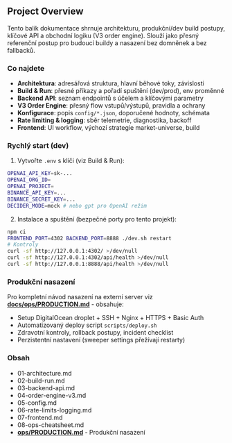 ## Project Overview

Tento balík dokumentace shrnuje architekturu, produkční/dev build postupy, klíčové API a obchodní logiku (V3 order engine). Slouží jako přesný referenční postup pro budoucí buildy a nasazení bez domněnek a bez fallbacků.

### Co najdete
- **Architektura**: adresářová struktura, hlavní běhové toky, závislosti
- **Build & Run**: přesné příkazy a pořadí spuštění (dev/prod), env proměnné
- **Backend API**: seznam endpointů s účelem a klíčovými parametry
- **V3 Order Engine**: přesný flow vstupů/výstupů, pravidla a ochrany
- **Konfigurace**: popis `config/*.json`, doporučené hodnoty, schémata
- **Rate limiting & logging**: sběr telemetrie, diagnostika, backoff
- **Frontend**: UI workflow, výchozí strategie market-universe, build

### Rychlý start (dev)
1) Vytvořte `.env` s klíči (viz Build & Run):
```bash
OPENAI_API_KEY=sk-...
OPENAI_ORG_ID=
OPENAI_PROJECT=
BINANCE_API_KEY=...
BINANCE_SECRET_KEY=...
DECIDER_MODE=mock # nebo gpt pro OpenAI režim
```
2) Instalace a spuštění (bezpečné porty pro tento projekt):
```bash
npm ci
FRONTEND_PORT=4302 BACKEND_PORT=8888 ./dev.sh restart
# Kontroly
curl -sf http://127.0.0.1:4302/ >/dev/null
curl -sf http://127.0.0.1:4302/api/health >/dev/null
curl -sf http://127.0.0.1:8888/api/health >/dev/null
```

### Produkční nasazení
Pro kompletní návod nasazení na externí server viz **[docs/ops/PRODUCTION.md](../ops/PRODUCTION.md)** - obsahuje:
- Setup DigitalOcean droplet + SSH + Nginx + HTTPS + Basic Auth
- Automatizovaný deploy script `scripts/deploy.sh`
- Zdravotní kontroly, rollback postupy, incident checklist
- Perzistentní nastavení (sweeper settings přežívají restarty)

### Obsah
- 01-architecture.md
- 02-build-run.md
- 03-backend-api.md
- 04-order-engine-v3.md
- 05-config.md
- 06-rate-limits-logging.md
- 07-frontend.md
- 08-ops-cheatsheet.md
- **[ops/PRODUCTION.md](../ops/PRODUCTION.md)** - Produkční nasazení



